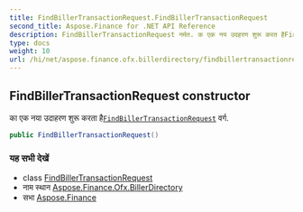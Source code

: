 ```yaml
---
title: FindBillerTransactionRequest.FindBillerTransactionRequest
second_title: Aspose.Finance for .NET API Reference
description: FindBillerTransactionRequest नर्मत. क एक नय उदहरण शुरू करत हैFindBillerTransactionRequest वर्ग.
type: docs
weight: 10
url: /hi/net/aspose.finance.ofx.billerdirectory/findbillertransactionrequest/findbillertransactionrequest/
---
```

## FindBillerTransactionRequest constructor

का एक नया उदाहरण शुरू करता है[`FindBillerTransactionRequest`](../) वर्ग.

```csharp
public FindBillerTransactionRequest()
```

### यह सभी देखें

* class [FindBillerTransactionRequest](../)
* नाम स्थान [Aspose.Finance.Ofx.BillerDirectory](../../findbillertransactionrequest/)
* सभा [Aspose.Finance](../../../)



